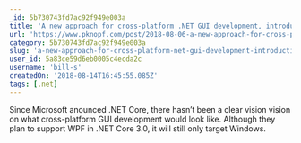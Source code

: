 ```yaml
---
_id: 5b730743fd7ac92f949e003a
title: 'A new approach for cross-platform .NET GUI development, introducting Qml.Net.'
url: 'https://www.pknopf.com/post/2018-08-06-a-new-approach-for-cross-platform-net-gui-development-introducing-qml-net/'
category: 5b730743fd7ac92f949e003a
slug: 'a-new-approach-for-cross-platform-net-gui-development-introducting-qmlnet'
user_id: 5a83ce59d6eb0005c4ecda2c
username: 'bill-s'
createdOn: '2018-08-14T16:45:55.085Z'
tags: [.net]
---
```


Since Microsoft anounced .NET Core, there hasn’t been a clear vision vision on what cross-platform GUI development would look like. Although they plan to support WPF in .NET Core 3.0, it will still only target Windows.

